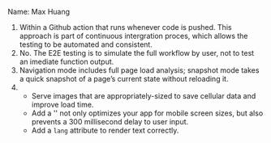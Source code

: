 Name: Max Huang
1. Within a Github action that runs whenever code is pushed. This approach is part of continuous intergration proces, which allows the testing to be automated and consistent. 
2. No. The E2E testing is to simulate the full workflow by user, not to test an imediate function output.
3. Navigation mode includes full page load analysis; snapshot mode takes a quick snapshot of a page’s current state without reloading it. 
4. 
   - Serve images that are appropriately-sized to save cellular data and improve load time.
   - Add a '<meta name="viewport">' not only optimizes your app for mobile screen sizes, but also prevents a 300 millisecond delay to user input. 
   - Add a `lang` attribute to render text correctly.




